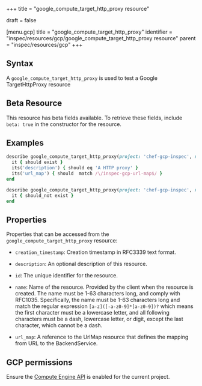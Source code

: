 +++
title = "google_compute_target_http_proxy resource"

draft = false


[menu.gcp]
title = "google_compute_target_http_proxy"
identifier = "inspec/resources/gcp/google_compute_target_http_proxy resource"
parent = "inspec/resources/gcp"
+++

## Syntax

A `google_compute_target_http_proxy` is used to test a Google TargetHttpProxy resource


## Beta Resource
This resource has beta fields available. To retrieve these fields, include `beta: true` in the constructor for the resource.

## Examples

```ruby
describe google_compute_target_http_proxy(project: 'chef-gcp-inspec', name: 'inspec-gcp-http-proxy') do
  it { should exist }
  its('description') { should eq 'A HTTP proxy' }
  its('url_map') { should  match /\/inspec-gcp-url-map$/ }
end

describe google_compute_target_http_proxy(project: 'chef-gcp-inspec', name: 'nonexistent') do
  it { should_not exist }
end
```

## Properties

Properties that can be accessed from the `google_compute_target_http_proxy` resource:


  * `creation_timestamp`: Creation timestamp in RFC3339 text format.

  * `description`: An optional description of this resource.

  * `id`: The unique identifier for the resource.

  * `name`: Name of the resource. Provided by the client when the resource is created. The name must be 1-63 characters long, and comply with RFC1035. Specifically, the name must be 1-63 characters long and match the regular expression `[a-z]([-a-z0-9]*[a-z0-9])?` which means the first character must be a lowercase letter, and all following characters must be a dash, lowercase letter, or digit, except the last character, which cannot be a dash.

  * `url_map`: A reference to the UrlMap resource that defines the mapping from URL to the BackendService.


## GCP permissions

Ensure the [Compute Engine API](https://console.cloud.google.com/apis/library/compute.googleapis.com/) is enabled for the current project.
